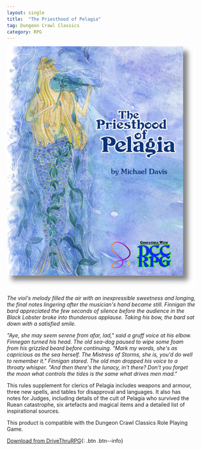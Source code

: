 ```yaml
---
layout: single
title:  "The Priesthood of Pelagia"
tag: Dungeon Crawl Classics
category: RPG
---
```


![The Priesthood of Pelagia for DCC RPG Cover](/assets/images/PriesthoodOfPelagiaCover.png)

*The viol's melody filled the air with an inexpressible sweetness and longing, the
final notes lingering after the musician's hand became still. Finnigan the bard
appreciated the few seconds of silence before the audience in the Black Lobster
broke into thunderous applause. Taking his bow, the bard sat down with a
satisfied smile.*

*"Aye, she may seem serene from afar, lad," said a gruff voice at his elbow.
Finnegan turned his head. The old sea-dog paused to wipe some foam from his
grizzled beard before continuing. "Mark my words, she's as capricious as the sea
herself. The Mistress of Storms, she is, you'd do well to remember it." Finnigan
stared. The old man dropped his voice to a throaty whisper. "And then there's
the lunacy, in't there? Don't you forget the moon what controls the tides is the
same what drives men mad."*

This rules supplement for clerics of Pelagia includes weapons and armour, three
new spells, and tables for disapproval and languages.
It also has notes for Judges, including details of the cult of Pelagia who survived
the Ruean catastrophe, six artefacts and magical items and a detailed list of
inspirational sources.

This product is compatible with the Dungeon Crawl Classics Role Playing Game.

[Download from DriveThruRPG](https://preview.drivethrurpg.com/en/publisher/27329/Strange-Quark){: .btn .btn--info}
